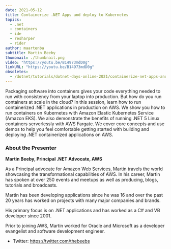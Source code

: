 ```yaml
---
date: 2021-05-12
title: Containerize .NET Apps and deploy to Kubernetes
topics:
  - .net
  - containers
  - ide
  - resharper
  - rider
author: maartenba
subtitle: Martin Beeby
thumbnail: ./thumbnail.png
video: "https://youtu.be/B14973mdD0g"
linkURL: "https://youtu.be/B14973mdD0g"
obsoletes:
  - /dotnet/tutorials/dotnet-days-online-2021/containerize-net-apps-and-deploy-to-kubernetes/
---
```


Packaging software into containers gives your code everything needed to run with consistency from your laptop into production. But how do you run containers at scale in the cloud? In this session, learn how to run containerized .NET applications in production on AWS. We show you how to run containers on Kubernetes with Amazon Elastic Kubernetes Service (Amazon EKS). We also demonstrate the benefits of running .NET 5 Linux containers serverlessly with AWS Fargate. We cover core concepts and use demos to help you feel comfortable getting started with building and deploying .NET containerized applications on AWS.

### About the Presenter

**Martin Beeby, Principal .NET Advocate, AWS**

As a Principal advocate for Amazon Web Services, Martin travels the world showcasing the transformational capabilities of AWS. In his career, Martin has spoken at over 250 events and meetups as well as producing, blogs, tutorials and broadcasts.

Martin has been developing applications since he was 16 and over the past 20 years has worked on projects with many major companies and brands.

His primary focus is on .NET applications and has worked as a C# and VB developer since 2001.

Prior to joining AWS, Martin worked for Oracle and Microsoft as a developer evangelist and software development engineer.

- Twitter: <https://twitter.com/thebeebs>
